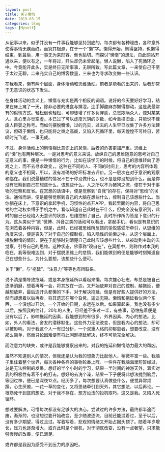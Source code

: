 ```yaml
---
layout: post
title: 关于懒惰
date: 2019-03-15
categories: blog
tags: [Myself]
---
```

从记事以来，似乎并没有一件事我能够坚持到底的，每次都有各种理由，各种意外使得事情无疾而终。而究其根源，在于一个“懒”字。懒得开始，懒得坚持，也懒得结束，到最后，用一事无为来形容，倒也贴切。而探讨“懒惰”的想法，自此网站开通以来，便以有之，一年将过，开头却仍未曾起笔。懒人说懒，陷入了死循环之中。今竟能开此头，实是终日无所事事，无聊所致。写此篇文章，一来使自己不至于太过无聊，二来充实自己的博客数量，三来也为寻求改变做一些认识。

在我看来，懒有两个层面，身体活动和思维活动。前者是能看的出来的，后者却常于无意识的状态下发生。

在身体活动的含义上，懒惰与充实是两个相反的词语。说好的今天要好好学习，结果在床上瘫了一天，除非必要的进食与排泄，连手脚酸麻亦懒得挪动，这是我最常有的偷懒方式。轻松倒也轻松，可却徒增了许多负罪感，总觉欺瞒众人，愧对某某人。且心里亦觉空虚。本已过了可以虚度光阴的岁数，如今重操旧业，只能说不愧废人巨婴之称号。而如何摆脱慵懒，过的充实，过去的人生早已收集了许多方法建议，但碍于懒惰，也只能将之束之高阁，又陷入死循环里，每天惶惶不可终日，苦叹时光飞逝，一事无成。

不过，身体活动上的懒惰相比意识上的怠惰，后者的危害更加严重。思维上的“懒”也有两种层次。一是对思考的意义来说。放纵自己的思维随意的思考对自己无意义的事，便是一种懒惰的行为。比如在该学习的时候，将自己的思维转向了游戏之上，而不去寻求改变，。这种在不同的人、不同的时间上，思考的内容所体现的意义也不相同，所以，没有准确的好坏标准去评价。另一层次在对于意识的观察和临在。我们说最糟糕的情况不在于你没做什么，也不是是你没想到什么，而是你没有觉察到自己在想些什么，该想些什么。人之所以不为猪狗之流，便在于对于事物的觉察和反省。在冥想的话语中，便是觉察到“自我”的存在，保持对“思维”的关注。通俗而讲，便是能够觉察到自己的大脑在想些什么，控制自己该想些什么。当你躺在床上，下意识的拿起手机，习惯性的点开APP，看起里面的内容，将自己思考的主动权束缚于手机之中，看似知道自己此时在干什么，但完全没有意识到，此时的自己已经陷入无意识的状态，思维控制了自己，此时所作所为皆是下意识的行为。这从类似于“刷”微博、抖音之类的活动可以看出，拿起手机，看似是有意识的在浏览着各种内容，但是，此时，已经被思维所反馈的愉悦感受所牵引，从思维的角度来说，便是丧失了对于自己的控制权，陷入隐性的偷懒之中。从这个层面上，摆脱懒惰的情形，便在于能够时刻清楚自己此时应该想些什么，从被动到主动的去觉察，引导自己的思维。这种状态，佛家称“观自在”，在冥想中，则称作对本我的临在，我等很难达到，对于摆脱思维上的怠惰，我们能做到的便是能够时刻知道自己在想些什么，为什么要想，该想些什么便可。

关于“懒”，与“拖延”、“注意力”等等也有所联系。

说不清是懒导致拖延，或是本身拖延所以看起来懒，每次雄心壮志，却总是被自己逐渐消磨，想着再等一会，将其放在一边，又开始放弃对自己的控制，越拖延，便越想放弃，最后连开头都懒的下手。对于解决拖延，倒是有好些人提供好的方法，然而却想着以后再看，将其遗忘在哪个旮旯，遥遥无期。懒惰和拖延看似两个东西，一个没想过开始，一个开始的日期，永远在以后。如果算起来，我也没有多少以后，按照我的估计，20年的人生，已经差不多过一半，有些事，恐怕拖着便是没有以后了。影响拖延的因素，我能想到的有很多，外界因素、内心的想法。比如，外人的看法，舍友的潜移默化。这些外力无法改变，但是我内心的想法，却可以被影响。对于我这个人一有过分析，一个双重人格的抑郁患者，想要改变，没有那么简单，然而只论困难便有将此问题拖延解决，终不可能完全解决。

而注意力的缺失，或许是我能够觉察出来的，对我的拖延和懒惰助力最大的帮凶。

虽然不知道别人的情况，但我还是认为我的想象力比起他人，稍微丰富一些。我脑子里住着整个世界，每次各种各样的事物轮番上阵，一件件在我脑海里短暂经过，总是无法控制的发呆。想好的半个小时的学习，结果一半时间的神游天外，着实对我的积极性有着不小的打击，想好的去洗个澡，结果一下子便将此想法抛到脑后，等回过神，便已是深夜12点。经历多了，每次想要认真做些什么，便觉异常烦躁，心生厌倦，一花一草的变化，又将思绪牵引到天外，其它想法，以后再论。一根筋死干到底的想法，对于我不存在，想方设法的投机取巧，这又是我。又陷入死循环。

想过要解决，可惜每次都没有足够大的决心，尝试过的许多方法，最终都半途而废，渐渐的，也没想过要开始改变，至少随波逐流，目前还能混着过，至于以后，没有多少期望，得过且过。写着写着，悲观的情绪又开始占据头顶了。随着年岁增长，压力也逐渐增大，或许此时是个契机，对于彻底改变，没有一点奢望，只求能够慢慢的改善，便已满足。

或许都是我因为感受不到压力的原因吧。
